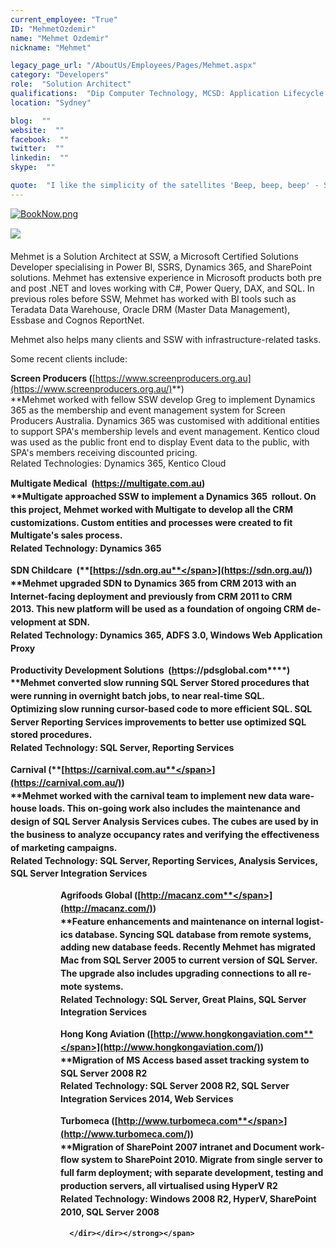 ```yaml
---
current_employee: "True"
ID: "MehmetOzdemir"
name: "Mehmet Ozdemir"
nickname: "Mehmet"

legacy_page_url: "/AboutUs/Employees/Pages/Mehmet.aspx"
category: "Developers"
role:  "Solution Architect"
qualifications:  "Dip Computer Technology, MCSD: Application Lifecycle Management"
location: "Sydney"

blog:  ""
website:  ""
facebook:  ""
twitter:  ""
linkedin:  ""
skype:  ""

quote:  "I like the simplicity of the satellites 'Beep, beep, beep' - Sputnik"
---
```


​​​​[![BookNow.png](/Images/Bio/BookNow.png)](http://veethere.com/With/MehmetOzdemir)​​​​​<span style="line-height:18px;">​​  
</span><span lang="EN-AU">

​​​​​​​​​​![](/Images/Bio/MCSD_2013(rgb)_1509.png)<span style="line-height:1.6;"> </span>

Mehmet​ is a Solution Architect at SSW, a Microsoft Certified Solutions Developer specialising in Power BI, SSRS, Dynamics 365, and SharePoint solutions. Mehmet has extensive experience in Microsoft products both pre and post .NET and loves working with C#, Power Query, DAX, and SQL. In previous roles before SSW, Mehmet has worked with BI tools such as Teradata Data Warehouse, Oracle DRM (Master Data Management), Essbase and Cognos ReportNet.

Mehmet also helps many clients and SSW with infrastructure-related tasks.

Some recent clients include:  

**Screen Producers (**[https://www.screenproducers.org.au](https://www.screenproducers.org.au/)**)  
**Mehmet worked with fellow SSW develop Greg to implement Dynamics 365 as the membership and event management system for Screen Producers Australia. Dynamics 365 was customised with additional entities to support SPA's membership levels and event management. Kentico cloud was used as the public front end to display Event data to the public, with SPA's members receiving discounted pricing.  
Related Technologies: Dynamics 365, Kentico Cloud<strong style="line-height:20.8px;">  

Multigate Medical  (**[<span lang="EN-AU">**http​s://multigate.com.au**</span>](https://multigate.com.au/)<span lang="EN-AU" style="line-height:20.8px;">**)  
**</span>Multigate approached SSW to implement a Dynamics 365  rollout. On this project, Mehmet worked with Multigate to develop all the CRM customizations. Custom entities and processes were created to fit Multigate's sales process.  
Related Technology: Dynamics 365

<span style="line-height:1.6;"></span>

 <span lang="EN-AU" style="line-height:20.8px;"> <strong style="line-height:20.8px;">SDN Childcare  (**[<span lang="EN-AU">**https://sdn.org.au**</span>](https://sdn.org.au/)<span lang="EN-AU" style="line-height:20.8px;">**)  
**</span><span lang="EN-AU" style="line-height:20.8px;">Mehmet <span style="line-height:20.8px;">upgraded SDN to <span style="line-height:20.8px;">Dynamics 365</span> from CRM 2013 with an Internet-facing deployment and previously </span>from CRM 2011 to CRM 2013. This new platform will be used as a foundation of ongoing CRM development at SDN.  
Related Technology: Dynamics 365, ADFS 3.0, Windows Web Application Proxy</span></strong></span>

 <span lang="EN-AU" style="line-height:20.8px;"> <strong style="line-height:20.8px;">Productivity Development Solutions  (**<span lang="EN-AU" style="line-height:20.8px;">**[h](/pdsglobal.com)ttps://pdsglobal.com**</span><span lang="EN-AU" style="line-height:20.8px;">**)  
**</span>Mehmet converted slow running SQL Server Stored procedures that were running in overnight batch jobs, to near real-time SQL. Optimizing slow running cursor-based code to more efficient SQL. SQL Server Reporting Services improvements to better use optimized SQL stored procedures.  
Related Technology: SQL Server, Reporting Services</strong></span>

 <span lang="EN-AU" style="line-height:20.8px;"> <strong style="line-height:20.8px;">Carnival (**[<span lang="EN-AU">**https://carnival.com.au**</span>](https://carnival.com.au/)<span lang="EN-AU" style="line-height:20.8px;">**)  
**</span><span style="line-height:20.8px;">Mehmet worked with the carnival team to implement new data warehouse loads. This on-going work also includes the maintenance and design of SQL Server Analysis Services cubes. The cubes are used by in the business to analyze occupancy rates and verifying the effectiveness of marketing campaigns.  
</span></strong></span><span style="line-height:20.8px;">Related Technology: SQL Server, Reporting Services, Analysis Services, SQL Server Integration Services</span><span style="line-height:20.8px;"></span>

   <dir><dir>

 **Agrifoods Global (**[<span lang="EN-AU">**http://macanz.com**</span>](http://macanz.com/)<span lang="EN-AU">**)  
 **Feature enhancements and maintenance on internal logistics database. Syncing SQL database from remote systems, adding new database feeds. Recently Mehmet has migrated Mac from SQL Server 2005 to current version of SQL Server. The upgrade also includes upgrading connections to all remote systems.  
Related Technology: SQL Server, Great Plains, SQL Server Integration Services</span>

 **Hong Kong Aviation (**[<span lang="EN-AU">**http://www.hongkongaviation.com**</span>](http://www.hongkongaviation.com/)<span lang="EN-AU">**)  
 **Migration of MS Access based asset tracking system to SQL Server 2008 R2  
Related Technology: SQL Server 2008 R2, <span style="line-height:20.8px;">SQL Server Integration Services</span> ​2014, Web Services</span>

 **Turbomeca (**[<span lang="EN-AU">**http://www.turbomeca.com**</span>](http://www.turbomeca.com/)<span lang="EN-AU">**)  
 **Migration of SharePoint 2007 intranet and Document workflow system to SharePoint 2010. Migrate from single server to full farm deployment; with separate development, testing and production servers, all virtualised using HyperV R2  
Related Technology: Windows 2008 R2, HyperV, SharePoint 2010, SQL Server 2008</span>

      </dir></dir></strong></span> 